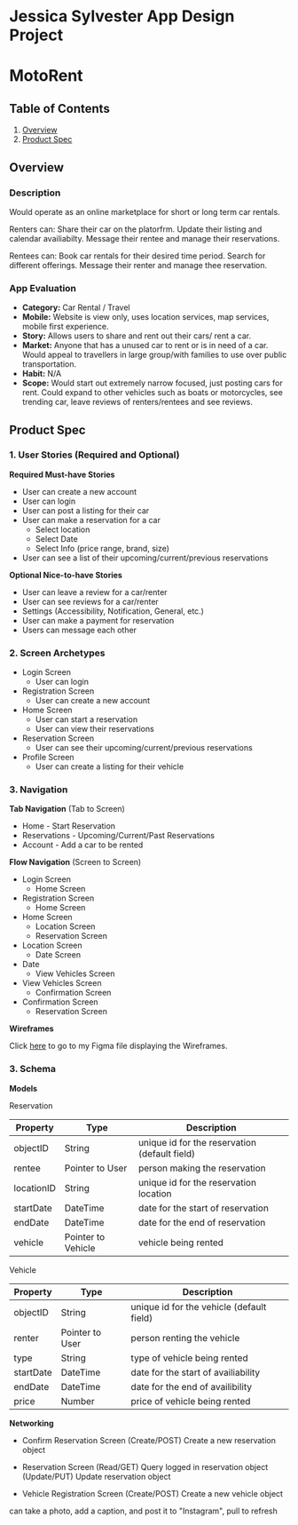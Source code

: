Jessica Sylvester App Design Project
===

# MotoRent

## Table of Contents
1. [Overview](#Overview)
1. [Product Spec](#Product-Spec)


## Overview
### Description
Would operate as an online marketplace for short or long term car rentals.

Renters can:
Share their car on the platorfrm.
Update their listing and calendar availiabilty.
Message their rentee and manage their reservations.

Rentees can:
Book car rentals for their desired time period.
Search for different offerings.
Message their renter and manage thee reservation.


### App Evaluation

- **Category:** Car Rental / Travel
- **Mobile:** Website is view only, uses location services, map services, mobile first experience.
- **Story:** Allows users to share and rent out their cars/ rent a car.
- **Market:** Anyone that has a unused car to rent or is in need of a car. Would appeal to travellers in large group/with families to use over public transportation.
- **Habit:** N/A
- **Scope:** Would start out extremely narrow focused, just posting cars for rent. Could expand to other vehicles such as boats or motorcycles, see trending car, leave reviews of renters/rentees and see reviews.

## Product Spec

### 1. User Stories (Required and Optional)

**Required Must-have Stories**

* User can create a new account
* User can login
* User can post a listing for their car
* User can make a reservation for a car
  * Select location
  * Select Date
  * Select Info (price range, brand, size)
* User can see a list of their upcoming/current/previous reservations


**Optional Nice-to-have Stories**
* User can leave a review for a car/renter
* User can see reviews for a car/renter
* Settings (Accessibility, Notification, General, etc.)
* User can make a payment for reservation
* Users can message each other

### 2. Screen Archetypes

* Login Screen
   * User can login
* Registration Screen
   * User can create a new account
* Home Screen
   * User can start a reservation
   * User can view their reservations
* Reservation Screen
  * User can see their upcoming/current/previous reservations
* Profile Screen
  * User can create a listing for their vehicle



### 3. Navigation

**Tab Navigation** (Tab to Screen)

* Home - Start Reservation
* Reservations - Upcoming/Current/Past Reservations
* Account - Add a car to be rented


**Flow Navigation** (Screen to Screen)

* Login Screen
  * Home Screen
* Registration Screen
  * Home Screen
* Home Screen
  * Location Screen
  * Reservation Screen
* Location Screen
  * Date Screen
* Date
  * View Vehicles Screen
* View Vehicles Screen
  * Confirmation Screen
* Confirmation Screen
  * Reservation Screen

**Wireframes**


Click [here](https://www.figma.com/file/mRJo5bSrMdbovp7APpCfG5/FBU-App-Design?node-id=0%3A1) to go to my Figma file displaying the Wireframes.



### 3. Schema

**Models**

Reservation

| Property| Type | Description |
| ------------- | ------------- |------------- |
|objectID  |String |unique id for the reservation (default field)  |
| rentee  | Pointer to User | person making the reservation  |
| locationID  | String | unique id for the reservation location  |
| startDate  | DateTime | date for the start of reservation |
| endDate  | DateTime | date for the end of reservation |
| vehicle  | Pointer to Vehicle | vehicle being rented  |

Vehicle

| Property| Type | Description |
| ------------- | ------------- |------------- |
|objectID  |String |unique id for the vehicle (default field)  |
| renter  | Pointer to User | person renting the vehicle  |
| type  | String | type of vehicle being rented  |
| startDate  | DateTime | date for the start of availiability |
| endDate  | DateTime | date for the end of availibility |
| price  | Number | price of vehicle being rented  |


**Networking**

* Confirm Reservation Screen
(Create/POST) Create a new reservation object

* Reservation Screen
(Read/GET) Query logged in reservation object
(Update/PUT) Update reservation object

* Vehicle Registration Screen
(Create/POST) Create a new vehicle object

can take a photo, add a caption, and post it to "Instagram", pull to refresh
